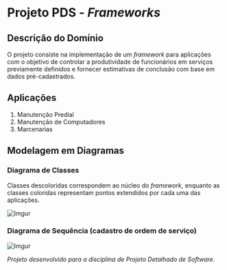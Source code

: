 
# Projeto PDS - *Frameworks*

## Descrição do Domínio

O projeto consiste na implementação de um *framework* para aplicações com o objetivo de controlar a produtividade de funcionários em serviços previamente definidos e fornecer estimativas de conclusão com base em dados pré-cadastrados. 

## Aplicações

 1. Manutenção Predial
 2. Manutenção de Computadores
 3. Marcenarias

## Modelagem em Diagramas

  

### Diagrama de Classes
Classes descoloridas correspondem ao núcleo do *framework*, enquanto as classes coloridas representam pontos extendidos por cada uma das aplicações.

![Imgur](https://i.imgur.com/w0OOvm4.png)


### Diagrama de Sequência (cadastro de ordem de serviço)
 ![Imgur](https://i.imgur.com/7qGmwvt.png)

  

  

*Projeto desenvolvido para a disciplina de Projeto Detalhado de Software.*